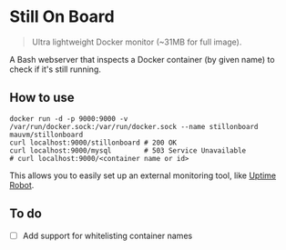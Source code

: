 # Still On Board

> Ultra lightweight Docker monitor (~31MB for full image).

A Bash webserver that inspects a Docker container (by given name) to check if it's still running.

## How to use

```
docker run -d -p 9000:9000 -v /var/run/docker.sock:/var/run/docker.sock --name stillonboard mauvm/stillonboard
curl localhost:9000/stillonboard # 200 OK
curl localhost:9000/mysql        # 503 Service Unavailable
# curl localhost:9000/<container name or id>
```

This allows you to easily set up an external monitoring tool, like [Uptime Robot](https://uptimerobot.com/).

## To do

- [ ] Add support for whitelisting container names
